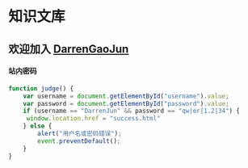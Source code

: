 # 知识文库

## 欢迎加入 [DarrenGaoJun](https://github.com/DarrenGaoJun/MyamWiki)

#### 站内密码
```js
function judge() {
    var username = document.getElementById("username").value;
    var password = document.getElementById("password").value;
    if (username == "DarrenJun" && password == "qw|er|1.2|34") {
     window.location.href = "success.html"
    } else {
        alert("用户名或密码错误");
        event.preventDefault();
    }
}
```
